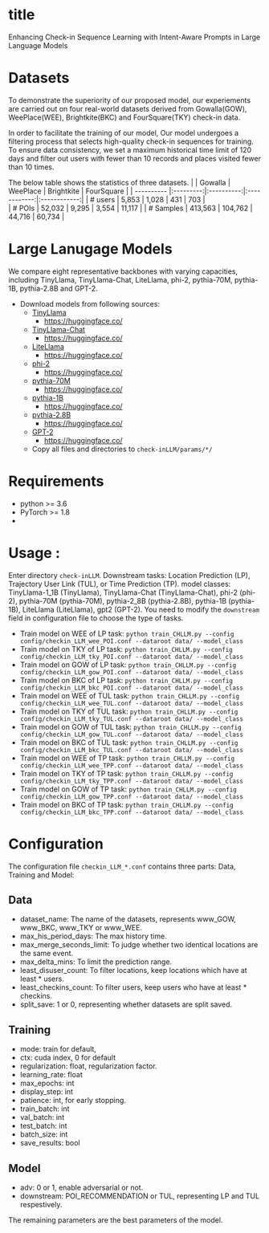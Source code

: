 # title
Enhancing Check-in Sequence Learning with Intent-Aware Prompts in Large Language Models
# Datasets
To demonstrate the superiority of our proposed model, our experiements are carried out on four real-world datasets derived from Gowalla(GOW), WeePlace(WEE), Brightkite(BKC) and FourSquare(TKY) check-in data.

In order to facilitate the training of our model, Our model undergoes a filtering process that selects high-quality check-in sequences for training. To ensure data consistency, we set a maximum historical time limit of 120 days and filter out users with fewer than 10 records and places visited fewer than 10 times.

The below table shows the statistics of three datasets.
|             |  Gowalla  |  WeePlace  |  Brightkite  |  FourSquare  |
| ----------  |:---------:|:----------:|:------------:|:------------:|
| # users     | 5,853     | 1,028      | 431          | 703          |  
| # POIs      | 52,032    | 9,295      | 3,554        | 11,117       |
| # Samples   | 413,563   | 104,762    | 44,716       | 60,734       |

# Large Lanugage Models
We compare eight representative backbones with varying capacities, including TinyLlama, TinyLlama-Chat, LiteLlama, phi-2, pythia-70M, pythia-1B, pythia-2.8B and GPT-2.
- Download models from following sources:
    - <a href=''>TinyLlama</a>
      - https://huggingface.co/
    - <a href=''>TinyLlama-Chat</a> 
      - https://huggingface.co/
    - <a href=''>LiteLlama</a>
      - https://huggingface.co/
    - <a href=''>phi-2</a>
      - https://huggingface.co/
    - <a href=''>pythia-70M</a> 
      - https://huggingface.co/
    - <a href=''>pythia-1B</a>
      - https://huggingface.co/
    - <a href=''>pythia-2.8B</a>
      - https://huggingface.co/
    - <a href=''>GPT-2</a> 
      - https://huggingface.co/
  - Copy all files and directories to `check-inLLM/params/*/`

# Requirements
- python >= 3.6
- PyTorch >= 1.8
- 
# Usage :
  Enter directory `check-inLLM`.
  Downstream tasks:
  Location Prediction (LP), Trajectory User Link (TUL), or Time Prediction (TP).
  model classes:
  TinyLlama-1_1B (TinyLlama), TinyLlama-Chat (TinyLlama-Chat), phi-2 (phi-2), pythia-70M (pythia-70M), pythia-2_8B (pythia-2.8B), pythia-1B (pythia-1B), LiteLlama (LiteLlama), gpt2 (GPT-2).
  You need to modify the `downstream` field in configuration file to choose the type of tasks.
  - Train model on WEE of LP task:
    `python train_CHLLM.py --config config/checkin_LLM_wee_POI.conf --dataroot data/ --model_class`
    <br>
  - Train model on TKY of LP task:
    `python train_CHLLM.py --config config/checkin_LLM_tky_POI.conf --dataroot data/ --model_class`
    <br>
  - Train model on GOW of LP task:
    `python train_CHLLM.py --config config/checkin_LLM_gow_POI.conf --dataroot data/ --model_class`
    <br>
  - Train model on BKC of LP task:
    `python train_CHLLM.py --config config/checkin_LLM_bkc_POI.conf --dataroot data/ --model_class`
    <br>
  - Train model on WEE of TUL task:
    `python train_CHLLM.py --config config/checkin_LLM_wee_TUL.conf --dataroot data/ --model_class`
    <br>
  - Train model on TKY of TUL task:
    `python train_CHLLM.py --config config/checkin_LLM_tky_TUL.conf --dataroot data/ --model_class`
    <br>
  - Train model on GOW of TUL task:
    `python train_CHLLM.py --config config/checkin_LLM_gow_TUL.conf --dataroot data/ --model_class`
    <br>
  - Train model on BKC of TUL task:
    `python train_CHLLM.py --config config/checkin_LLM_bkc_TUL.conf --dataroot data/ --model_class`
    <br>
  - Train model on WEE of TP task:
    `python train_CHLLM.py --config config/checkin_LLM_wee_TPP.conf --dataroot data/ --model_class`
    <br>
  - Train model on TKY of TP task:
    `python train_CHLLM.py --config config/checkin_LLM_tky_TPP.conf --dataroot data/ --model_class`
    <br>
  - Train model on GOW of TP task:
    `python train_CHLLM.py --config config/checkin_LLM_gow_TPP.conf --dataroot data/ --model_class`
    <br>
  - Train model on BKC of TP task:
    `python train_CHLLM.py --config config/checkin_LLM_bkc_TPP.conf --dataroot data/ --model_class`
# Configuration
The configuration file `checkin_LLM_*.conf` contains three parts: Data, Training and Model:

## Data
- dataset_name: The name of the datasets, represents www_GOW, www_BKC, www_TKY or www_WEE.
- max_his_period_days: The max history time.
- max_merge_seconds_limit: To judge whether two identical locations are the same event.
- max_delta_mins: To limit the prediction range.
- least_disuser_count: To filter locations, keep locations which have at least * users.
- least_checkins_count: To filter users, keep users who have at least * checkins.
- split_save: 1 or 0, representing whether datasets are split saved.

## Training
- mode: train for default, 
- ctx: cuda index, 0 for default
- regularization: float, regularization factor.
- learning_rate: float
- max_epochs: int
- display_step: int
- patience: int, for early stopping.
- train_batch: int
- val_batch: int
- test_batch: int
- batch_size: int
- save_results: bool

## Model
- adv: 0 or 1, enable adversarial or not.
- downstream: POI_RECOMMENDATION or TUL, representing LP and TUL respestively.

The remaining parameters are the best parameters of the model.
